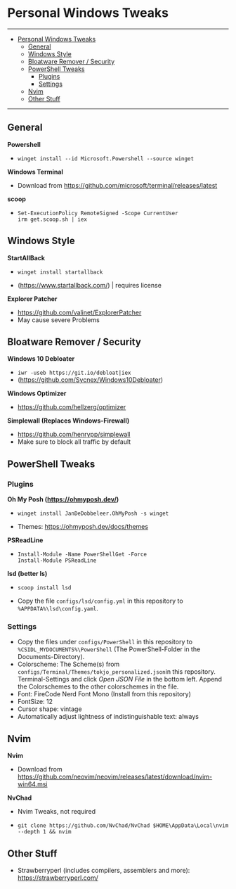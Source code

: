 # Personal Windows Tweaks

---

- [Personal Windows Tweaks](#personal-windows-tweaks)
  - [General](#general)
  - [Windows Style](#windows-style)
  - [Bloatware Remover / Security](#bloatware-remover--security)
  - [PowerShell Tweaks](#powershell-tweaks)
    - [Plugins](#plugins)
    - [Settings](#settings)
  - [Nvim](#nvim)
  - [Other Stuff](#other-stuff)

---

## General

**Powershell**

- ```
  winget install --id Microsoft.Powershell --source winget
  ```

**Windows Terminal**

- Download from https://github.com/microsoft/terminal/releases/latest

**scoop**

- ```
  Set-ExecutionPolicy RemoteSigned -Scope CurrentUser
  irm get.scoop.sh | iex
  ```

## Windows Style

**StartAllBack**

- ```
  winget install startallback
  ```
- (https://www.startallback.com/) | requires license

**Explorer Patcher**

- https://github.com/valinet/ExplorerPatcher
- May cause severe Problems

## Bloatware Remover / Security

**Windows 10 Debloater**

- `iwr -useb https://git.io/debloat|iex`
- (https://github.com/Sycnex/Windows10Debloater)

**Windows Optimizer**

- https://github.com/hellzerg/optimizer

**Simplewall (Replaces Windows-Firewall)**

- https://github.com/henrypp/simplewall
- Make sure to block all traffic by default

## PowerShell Tweaks

### Plugins

**Oh My Posh (https://ohmyposh.dev/)**

- ```
  winget install JanDeDobbeleer.OhMyPosh -s winget
  ```
- Themes: https://ohmyposh.dev/docs/themes

**PSReadLine**

- ```
  Install-Module -Name PowerShellGet -Force
  Install-Module PSReadLine
  ```

**lsd (better ls)**

- ```
  scoop install lsd
  ```
- Copy the file `configs/lsd/config.yml` in this repository to `%APPDATA%\lsd\config.yaml`.

### Settings

- Copy the files under `configs/PowerShell` in this repository to `%CSIDL_MYDOCUMENTS%\PowerShell` (The PowerShell-Folder in the Documents-Directory).
- Colorscheme: The Scheme(s) from `configs/Terminal/Themes/tokjo_personalized.json`in this repository. Terminal-Settings and click _Open JSON File_ in the bottom left. Append the Colorschemes to the other colorschemes in the file.
- Font: FireCode Nerd Font Mono (Install from this repository)
- FontSize: 12
- Cursor shape: vintage
- Automatically adjust lightness of indistinguishable text: always

## Nvim

**Nvim**

- Download from https://github.com/neovim/neovim/releases/latest/download/nvim-win64.msi

**NvChad**

- Nvim Tweaks, not required
- ```
  git clone https://github.com/NvChad/NvChad $HOME\AppData\Local\nvim --depth 1 && nvim
  ```

## Other Stuff

- Strawberryperl (includes compilers, assemblers and more): https://strawberryperl.com/
